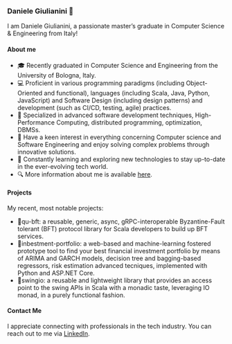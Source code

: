 ### Daniele Giulianini 👋
<!--
**danielegiulianini/danielegiulianini** is a ✨ _special_ ✨ repository because its `README.md` (this file) appears on your GitHub profile.

Here are some ideas to get you started:

- 🔭 I’m currently working on ...
- 🌱 I’m currently learning ...
- 👯 I’m looking to collaborate on ...
- 🤔 I’m looking for help with ...
- 💬 Ask me about ...
- 📫 How to reach me: ...
- 😄 Pronouns: ...
- ⚡ Fun fact: ...
-->

I am Daniele Giulianini, a passionate master’s graduate in Computer Science & Engineering from Italy! <!--, selected for the prestigious [High Flyers Day](https://www.almalaurea.it/en/services-for-companies/recruiting-events/high-flyers-day) by [AlmaLaurea](https://www.almalaurea.it/en) as one of the top 20-performing Italian ICT graduates in 2023.-->

#### About me

<!-- still missing the "I'm currently working for ..."-->
- 🎓 Recently graduated in Computer Science and Engineering from the University of Bologna, Italy.
- 💻 Proficient in various programming paradigms (including Object-Oriented and functional), languages (including Scala, Java, Python, JavaScript) and Software Design (including design patterns) and development (such as CI/CD, testing, agile) practices.
- 🔬 Specialized in advanced software development techniques, High-Performance Computing, distributed programming, optimization, DBMSs.
- 🤩 Have a keen interest in everything concerning Computer science and Software Engineering and enjoy solving complex problems through innovative solutions.
- 🌱 Constantly learning and exploring new technologies to stay up-to-date in the ever-evolving tech world.
- 🔍 More information about me is available [here](https://www.linkedin.com/in/danielegiulianini/).

#### Projects
My recent, most notable projects:
- 🚀qu-bft: a reusable, generic, async, gRPC-interoperable Byzantine-Fault tolerant (BFT) protocol library for Scala developers to build up BFT services.
- 🚀inbestment-portfolio: a web-based and machine-learning fostered prototype tool to find your best financial investment portfolio by means of ARIMA and GARCH models, decision tree and bagging-based regressors, risk estimation advanced tecniques, implemented with Python and ASP.NET Core.
- 🚀swingio: a reusable and lightweight library that provides an access point to the swing APIs in Scala with a monadic taste, leveraging IO monad, in a purely functional fashion.

#### Contact Me
I appreciate connecting with professionals in the tech industry. You can reach out to me via [LinkedIn](https://www.linkedin.com/in/danielegiulianini/).
